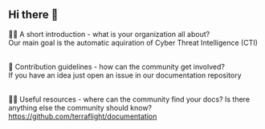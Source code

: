 ## Hi there 👋

🙋‍♀️ A short introduction - what is your organization all about? <br>
Our main goal is the automatic aquiration of Cyber Threat Intelligence (CTI) <br>
 <br>

🌈 Contribution guidelines - how can the community get involved? <br>
If you have an idea just open an issue in our documentation repository <br>
 <br>
 
👩‍💻 Useful resources - where can the community find your docs? Is there anything else the community should know?
https://github.com/terraflight/documentation



